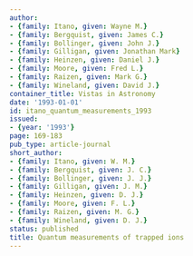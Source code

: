 ```yaml
---
author:
- {family: Itano, given: Wayne M.}
- {family: Bergquist, given: James C.}
- {family: Bollinger, given: John J.}
- {family: Gilligan, given: Jonathan Mark}
- {family: Heinzen, given: Daniel J.}
- {family: Moore, given: Fred L.}
- {family: Raizen, given: Mark G.}
- {family: Wineland, given: David J.}
container_title: Vistas in Astronomy
date: '1993-01-01'
id: itano_quantum_measurements_1993
issued:
- {year: '1993'}
page: 169-183
pub_type: article-journal
short_author:
- {family: Itano, given: W. M.}
- {family: Bergquist, given: J. C.}
- {family: Bollinger, given: J. J.}
- {family: Gilligan, given: J. M.}
- {family: Heinzen, given: D. J.}
- {family: Moore, given: F. L.}
- {family: Raizen, given: M. G.}
- {family: Wineland, given: D. J.}
status: published
title: Quantum measurements of trapped ions
---
```

